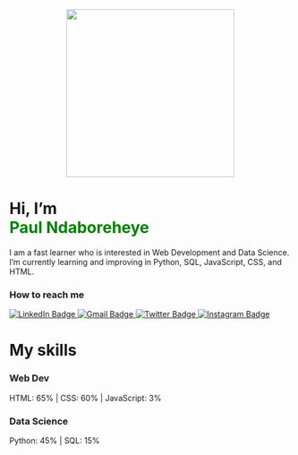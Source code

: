 <div id="header" align="center">
  <img src="https://media0.giphy.com/media/qgQUggAC3Pfv687qPC/giphy.gif" width="300px"/>
</div>
<img src="https://komarev.com/ghpvc/?username=intetsu2&style=flat-square&color=blue" alt="" align="center"/>

# Hi, I’m <span style="color: green;" align="center"><br>Paul Ndaboreheye</span>
<p>I am a fast learner who is interested in Web Development and Data Science. I’m currently learning and improving in Python, SQL, JavaScript, CSS, and HTML.</p>

### How to reach me

<!-- ### [Linkedin](https://www.linkedin.com/in/paul-ndaboreheye-7408aa217/) | [Twitter](https://twitter.com/intetsu_n6) | [Instagram](https://www.instagram.com/paul_nn6/) -->

<div id="badges">
  <a href="https://www.linkedin.com/in/paul-ndaboreheye-7408aa217/L">
    <img src="https://img.shields.io/badge/LinkedIn-blue?style=for-the-badge&logo=linkedin&logoColor=white" alt="LinkedIn Badge"/>
  </a>
  <a href="https://www.instagram.com/paul_nn6/">
    <img src="https://img.shields.io/badge/Gmail-brown?style=for-the-badge&logo=gmail&logoColor=white" alt="Gmail Badge"/>
  </a>
  <a href="https://twitter.com/intetsu_n6">
    <img src="https://img.shields.io/badge/Twitter-blue?style=for-the-badge&logo=twitter&logoColor=white" alt="Twitter Badge"/>
  </a>
  <a href="https://www.instagram.com/paul_nn6/">
    <img src="https://img.shields.io/badge/Instagram-red?style=for-the-badge&logo=instagram&logoColor=white" alt="Instagram Badge"/>
  </a>
</div>

# My skills

### Web Dev
HTML: 65% | CSS: 60% | JavaScript: 3%

### Data Science
Python: 45% | SQL: 15%


<!---
intetsu2/intetsu2 is a ✨ special ✨ repository because its `README.md` (this file) appears on your GitHub profile.
You can click the Preview link to take a look at your changes.
--->
